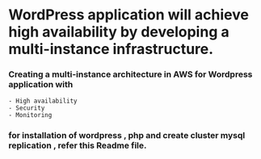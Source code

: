 # WordPress application will achieve high availability by developing a multi-instance infrastructure.

### Creating a multi-instance architecture in AWS for Wordpress application with
    - High availability
    - Security
    - Monitoring

### for installation of wordpress , php and create cluster mysql replication , refer this Readme file.


